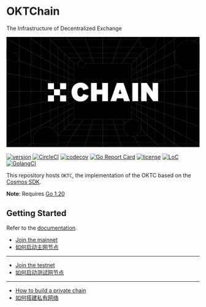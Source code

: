 # OKTChain
The Infrastructure of Decentralized Exchange

![banner](docs/images/chain.png)

[![version](https://img.shields.io/github/tag/okex/exchain.svg)](https://github.com/okx/exchain/releases/latest)
[![CircleCI](https://circleci.com/gh/okex/exchain/tree/dev.svg?style=shield)](https://circleci.com/gh/okex/exchain/tree/dev)
[![codecov](https://codecov.io/gh/okex/okexchain/branch/master/graph/badge.svg)](https://codecov.io/gh/okex/okexchain)
[![Go Report Card](https://goreportcard.com/badge/github.com/okx/exchain)](https://goreportcard.com/report/github.com/okx/exchain)
[![license](https://img.shields.io/badge/license-Apache%202.0-green)](https://github.com/okx/exchain/blob/dev/LICENSE)
[![LoC](https://tokei.rs/b1/github/okex/exchain)](https://github.com/okx/exchain)
[![GolangCI](https://golangci.com/badges/github.com/okx/exchain.svg)](https://golangci.com/r/github.com/okx/exchain)

This repository hosts `OKTC`, the implementation of the OKTC based on the [Cosmos SDK](https://github.com/cosmos/cosmos-sdk).

**Note**: Requires [Go 1.20](https://golang.org/dl/)

## Getting Started
Refer to the [documentation](https://okexchain-docs.readthedocs.io/en/latest/index.html).

- [Join the mainnet](https://github.com/okx/mainnet/blob/main/README.md)
- [如何启动主网节点](https://forum.okt.club/d/174)
  
___
- [Join the testnet](https://github.com/okx/testnets/blob/master/README.md)
- [如何启动测试网节点](https://forum.okt.club/d/179)

___
- [How to build a private chain](https://forum.okt.club/d/274-how-to-build-a-private-chain)
- [如何搭建私有网络](https://forum.okt.club/d/273)
